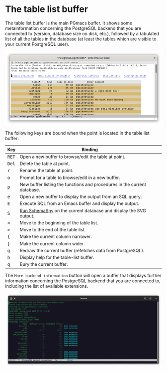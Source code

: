 # The table list buffer

The table list buffer is the main PGmacs buffer. It shows some metainformation concerning the
PostgreSQL backend that you are connected to (version, database size on disk, etc.), followed by a
tabulated list of all the tables in the database (at least the tables which are visible to your
current PostgreSQL user).

![Screenshot table list](img/screenshot-overview.png)


The following keys are bound when the point is located in the table list buffer: 

| Key            | Binding                                                                              |
|----------------|--------------------------------------------------------------------------------------|
| <kbd>RET</kbd> | Open a new buffer to browse/edit the table at point.                                 |
| <kbd>Del</kbd> | Delete the table at point.                                                           |
| <kbd>r</kbd>   | Rename the table at point.                                                           |
| <kbd>o</kbd>   | Prompt for a table to browse/edit in a new buffer.                                   |
| <kbd>p</kbd>   | New buffer listing the functions and procedures in the current database.             |
| <kbd>e</kbd>   | Open a new buffer to display the output from an SQL query.                           |
| <kbd>E</kbd>   | Execute SQL from an Emacs buffer and display the output.                             |
| <kbd>S</kbd>   | [Run SchemaSpy](schemaspy.html) on the current database and display the SVG output.   |
| <kbd><</kbd>   | Move to the beginning of the table list.                                             |
| <kbd>></kbd>   | Move to the end of the table list.                                                   |
| <kbd>{</kbd>   | Make the current column narrower.                                                    |
| <kbd>}</kbd>   | Make the current column wider.                                                       |
| <kbd>g</kbd>    | Redraw the current buffer (refetches data from PostgreSQL).                          |
| <kbd>h</kbd>    | Display help for the table-list buffer.                                              |
| <kbd>q</kbd>   | Bury the current buffer.                                                             |




The `More backend information` button will open a buffer that displays further information
concerning the PostgreSQL backend that you are connected to, including the list of available
extensions.

![Screenshot backend information](img/backend-information-buffer.png)
